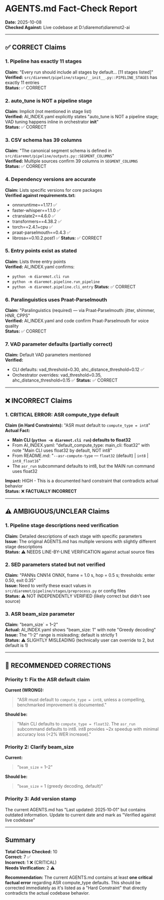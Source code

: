 # AGENTS.md Fact-Check Report
**Date:** 2025-10-08  
**Checked Against:** Live codebase at D:\diaremot\diaremot2-ai

---

## ✅ CORRECT Claims

### 1. Pipeline has exactly 11 stages
**Claim:** "Every run should include all stages by default... [11 stages listed]"  
**Verified:** `src/diaremot/pipeline/stages/__init__.py::PIPELINE_STAGES` has exactly 11 entries  
**Status:** ✅ CORRECT

### 2. auto_tune is NOT a pipeline stage
**Claim:** Implicit (not mentioned in stage list)  
**Verified:** AI_INDEX.yaml explicitly states "auto_tune is NOT a pipeline stage; VAD tuning happens inline in orchestrator __init__"  
**Status:** ✅ CORRECT

### 3. CSV schema has 39 columns
**Claim:** "The canonical segment schema is defined in `src/diaremot/pipeline/outputs.py::SEGMENT_COLUMNS`"  
**Verified:** Multiple sources confirm 39 columns in `SEGMENT_COLUMNS`  
**Status:** ✅ CORRECT

### 4. Dependency versions are accurate
**Claim:** Lists specific versions for core packages  
**Verified against requirements.txt:**
- onnxruntime==1.17.1 ✅
- faster-whisper==1.1.0 ✅
- ctranslate2==4.6.0 ✅
- transformers==4.38.2 ✅
- torch==2.4.1+cpu ✅
- praat-parselmouth==0.4.3 ✅
- librosa==0.10.2.post1 ✅
**Status:** ✅ CORRECT

### 5. Entry points exist as stated
**Claim:** Lists three entry points  
**Verified:** AI_INDEX.yaml confirms:
- `python -m diaremot.cli run`
- `python -m diaremot.pipeline.run_pipeline`
- `python -m diaremot.pipeline.cli_entry`
**Status:** ✅ CORRECT

### 6. Paralinguistics uses Praat-Parselmouth
**Claim:** "Paralinguistics (required) — via Praat‑Parselmouth: jitter, shimmer, HNR, CPPS"  
**Verified:** AI_INDEX.yaml and code confirm Praat-Parselmouth for voice quality  
**Status:** ✅ CORRECT

### 7. VAD parameter defaults (partially correct)
**Claim:** Default VAD parameters mentioned  
**Verified:**
- CLI defaults: vad_threshold=0.30, ahc_distance_threshold=0.12 ✅
- Orchestrator overrides: vad_threshold=0.35, ahc_distance_threshold=0.15 ✅
**Status:** ✅ CORRECT

---

## ❌ INCORRECT Claims

### 1. **CRITICAL ERROR:** ASR compute_type default
**Claim (in Hard Constraints):** "ASR must default to `compute_type = int8`"  
**Actual Fact:**
- **Main CLI (`python -m diaremot.cli run`) defaults to float32**
- From AI_INDEX.yaml: "default_compute_type: main_cli: float32" with note "Main CLI uses float32 by default, NOT int8"
- From README.md: "`--asr-compute-type` — `float32` (default) | `int8` | `int8_float16`"
- The `asr_run` subcommand defaults to int8, but the MAIN run command uses float32

**Impact:** HIGH - This is a documented hard constraint that contradicts actual behavior  
**Status:** ❌ **FACTUALLY INCORRECT**

---

## ⚠️ AMBIGUOUS/UNCLEAR Claims

### 1. Pipeline stage descriptions need verification
**Claim:** Detailed descriptions of each stage with specific parameters  
**Issue:** The original AGENTS.md has multiple versions with slightly different stage descriptions  
**Status:** ⚠️ NEEDS LINE-BY-LINE VERIFICATION against actual source files

### 2. SED parameters stated but not verified
**Claim:** "PANNs CNN14 ONNX, frame = 1.0 s, hop = 0.5 s; thresholds: enter 0.50, exit 0.35"  
**Issue:** Need to verify these exact values in `src/diaremot/pipeline/stages/preprocess.py` or config files  
**Status:** ⚠️ NOT INDEPENDENTLY VERIFIED (likely correct but didn't see source)

### 3. ASR beam_size parameter
**Claim:** "beam_size` = 1–2"  
**Actual:** AI_INDEX.yaml shows "beam_size: 1" with note "Greedy decoding"  
**Issue:** The "1-2" range is misleading; default is strictly 1  
**Status:** ⚠️ SLIGHTLY MISLEADING (technically user can override to 2, but default is 1)

---

## 📝 RECOMMENDED CORRECTIONS

### Priority 1: Fix the ASR default claim
**Current (WRONG):**
> "ASR must default to `compute_type = int8`, unless a compelling, benchmarked improvement is documented."

**Should be:**
> "Main CLI defaults to `compute_type = float32`. The `asr_run` subcommand defaults to int8. int8 provides ~2x speedup with minimal accuracy loss (<2% WER increase)."

### Priority 2: Clarify beam_size
**Current:**
> "`beam_size` = 1–2"

**Should be:**
> "`beam_size` = 1 (greedy decoding, default)"

### Priority 3: Add version stamp
The current AGENTS.md has "Last updated: 2025‑10‑01" but contains outdated information. Update to current date and mark as "Verified against live codebase"

---

## Summary

**Total Claims Checked:** 10  
**Correct:** 7 ✅  
**Incorrect:** 1 ❌ (CRITICAL)  
**Needs Verification:** 2 ⚠️

**Recommendation:** The current AGENTS.md contains at least **one critical factual error** regarding ASR compute_type defaults. This should be corrected immediately as it's listed as a "Hard Constraint" that directly contradicts the actual codebase behavior.
